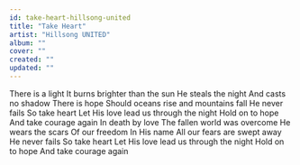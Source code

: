 ```yaml
---
id: take-heart-hillsong-united
title: "Take Heart"
artist: "Hillsong UNITED"
album: ""
cover: ""
created: ""
updated: ""
---
```


There is a light
It burns brighter than the sun
He steals the night
And casts no shadow
There is hope
Should oceans rise and mountains fall
He never fails
So take heart
Let His love lead us through the night
Hold on to hope
And take courage again
In death by love
The fallen world was overcome
He wears the scars
Of our freedom
In His name
All our fears are swept away
He never fails
So take heart
Let His love lead us through the night
Hold on to hope
And take courage again
